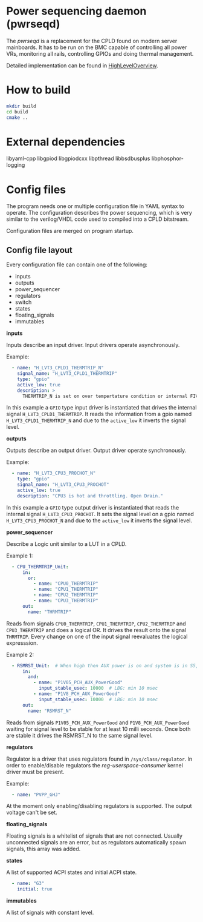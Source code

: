 # Power sequencing daemon (pwrseqd)

The *pwrseqd* is a replacement for the CPLD found on modern server
mainboards. It has to be run on the BMC capable of controlling
all power VRs, monitoring all rails, controlling GPIOs and doing thermal
management.

Detailed implementation can be found in [HighLevelOverview](doc/HighLevelOverview).

# How to build

```bash
mkdir build
cd build
cmake ..
```

# External dependencies

libyaml-cpp
libgpiod
libgpiodcxx
libpthread
libbsdbusplus
libphosphor-logging

# Config files

The program needs one or multiple configuration file in YAML syntax to
operate. The configuration describes the power sequencing, which is very
similar to the verilog/VHDL code used to compiled into a CPLD bitstream.

Configuration files are merged on program startup.

## Config file layout
Every configuration file can contain one of the following:

- inputs
- outputs
- power_sequencer
- regulators
- switch
- states
- floating_signals
- immutables

**inputs**

Inputs describe an input driver. Input drivers operate asynchronously.

Example:

```yaml
  - name: "H_LVT3_CPLD1_THERMTRIP_N"
    signal_name: "H_LVT3_CPLD1_THERMTRIP"
    type: "gpio"
    active_low: true
    description: >
      THERMTRIP_N is set on over tempertature condition or internal FIVR fault.
```

In this example a `GPIO` type input driver is instantiated that drives
the internal signal `H_LVT3_CPLD1_THERMTRIP`. It reads the information from a
gpio named `H_LVT3_CPLD1_THERMTRIP_N` and due to the `active_low` it inverts
the signal level.

**outputs**

Outputs describe an output driver. Output driver operate synchronously.

Example:

```yaml
  - name: "H_LVT3_CPU3_PROCHOT_N"
    type: "gpio"
    signal_name: "H_LVT3_CPU3_PROCHOT"
    active_low: true
    description: "CPU3 is hot and throttling. Open Drain."
```

In this example a `GPIO` type output driver is instantiated that reads
the internal signal `H_LVT3_CPU3_PROCHOT`. It sets the signal level on a
gpio named `H_LVT3_CPU3_PROCHOT_N` and due to the `active_low` it inverts
the signal level.


**power_sequencer**

Describe a Logic unit similar to a LUT in a CPLD.

Example 1:

```yaml
  - CPU_THERMTRIP_Unit:
      in:
        or:
          - name: "CPU0_THERMTRIP"
          - name: "CPU1_THERMTRIP"
          - name: "CPU2_THERMTRIP"
          - name: "CPU3_THERMTRIP"
      out:
        name: "THRMTRIP"
```

Reads from signals `CPU0_THERMTRIP`, `CPU1_THERMTRIP`, `CPU2_THERMTRIP`
and `CPU3_THERMTRIP` and does a logical OR. It drives the result onto
the signal `THRMTRIP`. Every change on one of the input signal reevaluates
the logical expresssion.

Example 2:
```yaml
  - RSMRST_Unit:  # When high then AUX power is on and system is in S5, else G3
      in:
        and:
          - name: "P1V05_PCH_AUX_PowerGood"
            input_stable_usec: 10000  # LBG: min 10 msec
          - name: "P1V8_PCH_AUX_PowerGood"
            input_stable_usec: 10000  # LBG: min 10 msec
      out:
        name: "RSMRST_N"
```

Reads from signals `P1V05_PCH_AUX_PowerGood` and `P1V8_PCH_AUX_PowerGood`
waiting for signal level to be stable for at least 10 milli seconds.
Once both are stable it drives the RSMRST_N to the same signal level.

**regulators**

Regulator is a driver that uses regulators found in `/sys/class/regulator`. 
In order to enable/disable regulators the *reg-userspace-consumer* kernel driver
must be present.

Example:
```yaml
  - name: "PVPP_GHJ"
```

At the moment only enabling/disabling regulators is supported. The output voltage
can't be set.


**floating_signals**

Floating signals is a whitelist of signals that are not connected. Usually unconnected
signals are an error, but as regulators automatically spawn signals, this array was added.

**states**

A list of supported ACPI states and initial ACPI state.

```yaml
  - name: "G3"
    initial: true
```

**immutables**

A list of signals with constant level.
